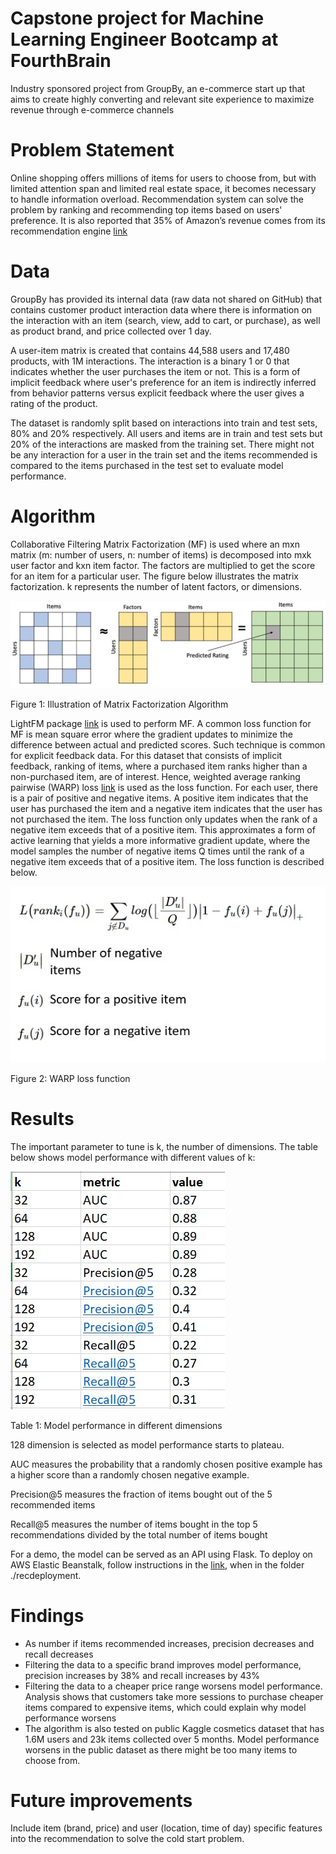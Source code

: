 # Capstone project for Machine Learning Engineer Bootcamp at FourthBrain

Industry sponsored project from GroupBy, an e-commerce start up that aims to create highly converting and relevant site experience to maximize revenue through e-commerce channels

# Problem Statement

Online shopping offers millions of items for users to choose from, but with limited attention span and limited real estate space, it becomes necessary to handle information overload. Recommendation system can solve the problem by ranking and recommending top items based on users' preference. It is also reported that 35% of Amazon’s revenue comes from its recommendation engine [link]( https://rejoiner.com/resources/amazon-recommendations-secret-selling-online/)

# Data

GroupBy has provided its internal data (raw data not shared on GitHub) that contains customer product interaction data where there is information on the interaction with an item (search, view, add to cart, or purchase), as well as product brand, and price collected over 1 day. 

A user-item matrix is created that contains 44,588 users and 17,480 products, with 1M interactions. The interaction is a binary 1 or 0 that indicates whether the user purchases the item or not. This is a form of implicit feedback where user's preference for an item is indirectly inferred from behavior patterns versus explicit feedback where the user gives a rating of the product.

The dataset is randomly split based on interactions into train and test sets, 80% and 20% respectively. All users and items are in train and test sets but 20% of the interactions are masked from the training set. There might not be any interaction for a user in the train set and the items recommended is compared to the items purchased in the test set to evaluate model performance.

# Algorithm

Collaborative Filtering Matrix Factorization (MF) is used where an mxn matrix (m: number of users, n: number of items) is decomposed into mxk user factor and kxn item factor. The factors are multiplied to get the score for an item for a particular user. The figure below illustrates the matrix factorization. k represents the number of latent factors, or dimensions.

![picture](./img/mf.jpg)

Figure 1: Illustration of Matrix Factorization Algorithm


LightFM package [link](https://making.lyst.com/lightfm/docs/home.html) is used to perform MF. A common loss function for MF is mean square error where the gradient updates to minimize the difference between actual and predicted scores. Such technique is common for explicit feedback data. For this dataset that consists of implicit feedback, ranking of items, where a purchased item ranks higher than a non-purchased item, are of interest. Hence, weighted average ranking pairwise (WARP) loss [link](http://www.thespermwhale.com/jaseweston/papers/wsabie-ijcai.pdf) is used as the loss function. For each user, there is a pair of positive and negative items. A positive item indicates that the user has purchased the item and a negative item indicates that the user has not purchased the item. The loss function only updates when the rank of a negative item exceeds that of a positive item. This approximates a form of active learning that yields a more informative gradient update, where the model samples the number of negative items Q times until the rank of a negative item exceeds that of a positive item. The loss function is described below.

![picture](./img/loss.jpg)

Figure 2: WARP loss function

# Results

The important parameter to tune is k, the number of dimensions. The table below shows model performance with different values of k:

![picture](./img/tune.jpg)

Table 1: Model performance in different dimensions

128 dimension is selected as model performance starts to plateau.

AUC measures the probability that a randomly chosen positive example has a higher score than a randomly chosen negative example.

Precision@5 measures the fraction of items bought out of the 5 recommended items

Recall@5 measures the number of items bought in the top 5 recommendations divided by the total number of items bought

For a demo, the model can be served as an API using Flask. To deploy on AWS Elastic Beanstalk, follow instructions in the [link](https://docs.aws.amazon.com/elasticbeanstalk/latest/dg/create-deploy-python-flask.html), when in the folder ./recdeployment.

# Findings

- As number if items recommended increases, precision decreases and recall decreases
- Filtering the data to a specific brand improves model performance, precision increases by 38% and recall increases by 43%
- Filtering the data to a cheaper price range worsens model performance. Analysis shows that customers take more sessions to purchase cheaper items compared to expensive items, which could explain why model performance worsens
- The algorithm is also tested on public Kaggle cosmetics dataset that has 1.6M users and 23k items collected over 5 months. Model performance worsens in the public dataset as there might be too many items to choose from.

# Future improvements

Include item (brand, price) and user (location, time of day) specific features into the recommendation to solve the cold start problem.

